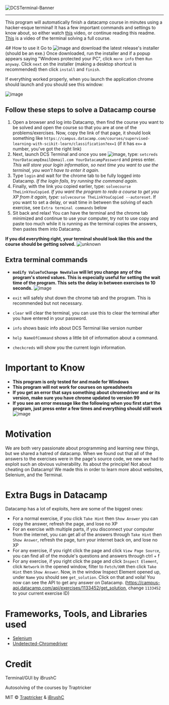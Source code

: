 ![DCSTerminal-Banner](https://user-images.githubusercontent.com/85963782/159130727-c8536e41-f8b3-45d1-b721-454ea6c9efa5.png)
<hr>
This program will automatically finish a datacamp course in minutes using a hacker-esque terminal! It has a few important commands and settings to know about, so either watch <a href="https://youtu.be/XNE_BJatHzE">this</a> video, or continue reading this readme. <a href="https://youtu.be/KC-bnrYZPH0">This</a> is a video of the terminal solving a full course.

4# How to use it
Go to ![image](https://user-images.githubusercontent.com/85963782/150718639-bec6b20b-f788-4d28-9315-25d33103b6ca.png) and download the latest release's installer (should be an exe.) Once downloaded, run the installer and if a popup appears saying "Windows protected your PC", click `more info` then `Run anyway`. Click `next` on the installer (making a desktop shortcut is recommended) then click `install` and `finish`.

If everything worked properly, when you launch the application chrome should launch and you should see this window:

![image](https://user-images.githubusercontent.com/85963782/159132401-c8fb0906-40a6-42ab-8ae3-7d2b2e42205b.png)

## Follow these steps to solve a Datacamp course
1. Open a browser and log into Datacamp, then find the course you want to be solved and open the course so that you are at one of the problems/exercises. Now, copy the link of that page, it should look something like `https://campus.datacamp.com/courses/supervised-learning-with-scikit-learn/classification?ex=1` (if it has `ex=` a number, you've got the right link)
2. Next, launch DCS Terminal and once you see ![image](https://user-images.githubusercontent.com/85963782/159138489-a51fdbbf-43de-45c2-8f0d-8574f52f5419.png), type: `setcreds YourDatacampEmail@email.com YourDatacampPassword` and press enter. *This will store your login information, so next time you want to use the terminal, you won't have to enter it again.*
3. Type `login` and wait for the chrome tab to be fully logged into Datacamp. *If the login fails, try running the command again.*
4. Finally, with the link you copied earlier, type: `solvecourse TheLinkYouCopied`. *If you want the program to redo a course to get you XP from it again, type:* `solvecourse TheLinkYouCopied --autoreset`. If you want to set a delay, or wait time in between the solving of each exercise, see `Extra terminal commands` below
5. Sit back and relax! You can have the terminal and the chrome tab minimized and continue to use your computer, try not to use copy and paste too much while it is running as the terminal copies the answers, then pastes them into Datacamp.

**If you did everything right, your terminal should look like this and the course should be getting solved.**
![unknown](https://user-images.githubusercontent.com/85963782/159138939-da3297be-6b28-4287-b24e-da1e4530ff11.jpg)

## Extra terminal commands
- **`modify ValueToChange NewValue` will let you change any of the program's stored values. This is especially useful for setting the wait time of the program. This sets the delay in between exercises to 10 seconds.** 
![image](https://user-images.githubusercontent.com/85963782/159139396-f11b660d-36a9-4a14-a8ec-e98c77e69d5c.png)


- `exit` will safely shut down the chrome tab and the program. This is recommended but not necessary.
- `clear` will clear the terminal, you can use this to clear the terminal after you have entered in your password.
- `info` shows basic info about DCS Terminal like version number
- `help NameOfCommand` shows a little bit of information about a command.
- `checkcreds` will show you the current login information.

# Important to Know
- **This program is only tested for and made for Windows**
- **This program will not work for courses on spreadsheets**
- **If you get an error that says something about chromedriver and or its version, make sure you have chrome updated to version 99**
- **If you see an error message like the following when you first start the program, just press enter a few times and everything should still work**
![image](https://user-images.githubusercontent.com/85963782/159139040-b648bd1b-35cd-4b39-94b0-d4d2fa81bd2c.png)


# Motivation
We are both very passionate about programming and learning new things, but we shared a hatred of datacamp. When we found out that all of the answers to the exercises were in the page's source code, we new we had to exploit such an obvious vulnerability. Its about the principle! Not about cheating on Datacamp! We made this in order to learn more about websites, Selenium, and the Terminal.

# Extra Bugs in Datacamp
Datacamp has a lot of exploits, here are some of the biggest ones:
- For a normal exercise, if you click `Take Hint` then `Show Answer` you can copy the answer, refresh the page, and lose no XP
- For an exercise with multiple parts, if you disconnect your computer from the internet, you can get all of the answers through `Take Hint` then `Show Answer`, refresh the page, turn your internet back on, and lose no XP
- For any exercise, if you right click the page and click `View Page Source`, you can find all of the module's questions and answers through ctrl + f
- For any exercise, if you right click the page and click `Inspect Element`, click `Network` in the opened window, filter to `Fetch/XHR` then click `Take Hint` then `Show Answer`. Now, in the window Inspect Element opened up, under `Name` you should see `get_solution`. Click on that and voila! You now can see the API to get any answer on Datacamp. (https://campus-api.datacamp.com/api/exercises/1133452/get_solution, change `1133452` to your current exercise ID)

# Frameworks, Tools, and Libraries used
- [Selenium](https://www.selenium.dev/documentation/)
- [Undetected-Chromedriver](https://pypi.org/project/undetected-chromedriver/2.1.1/)

# Credit
Terminal/GUI by iBrushC

Autosolving of the courses by Traptricker

MIT © [Traptricker](https://traptricker.github.io/) & [iBrushC](https://github.com/iBrushC)
